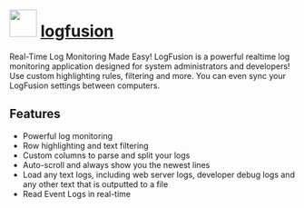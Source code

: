# <img src="https://cdn.jsdelivr.net/gh/chocolatey-community/chocolatey-coreteampackages@cb12fa392bf8b8ee1cffabb8084994ee01516a49/icons/logfusion.png" width="48" height="48"/> [logfusion](https://chocolatey.org/packages/logfusion)


Real-Time Log Monitoring Made Easy! LogFusion is a powerful realtime log monitoring application designed for system administrators and developers! Use custom highlighting rules, filtering and more. You can even sync your LogFusion settings between computers.

## Features
- Powerful log monitoring
- Row highlighting and text filtering
- Custom columns to parse and split your logs
- Auto-scroll and always show you the newest lines
- Load any text logs, including web server logs, developer debug logs and any other text that is outputted to a file
- Read Event Logs in real-time

